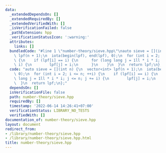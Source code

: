 ```yaml
---
data:
  _extendedDependsOn: []
  _extendedRequiredBy: []
  _extendedVerifiedWith: []
  _isVerificationFailed: false
  _pathExtension: hpp
  _verificationStatusIcon: ':warning:'
  attributes:
    links: []
  bundledCode: "#line 1 \"number-theory/sieve.hpp\"\nauto sieve = [](int n) {\n  vector<int>\
    \ lpf(n + 1);\n  iota(begin(lpf), end(lpf), 0);\n  for (int i = 2; i <= n; ++i)\
    \ {\n    if (lpf[i] == i) {\n      for (long long j = 1ll * i * i; j <= n; j +=\
    \ i) {\n        lpf[j] = i;\n      }\n    }\n  }\n  return lpf;\n};\n"
  code: "auto sieve = [](int n) {\n  vector<int> lpf(n + 1);\n  iota(begin(lpf), end(lpf),\
    \ 0);\n  for (int i = 2; i <= n; ++i) {\n    if (lpf[i] == i) {\n      for (long\
    \ long j = 1ll * i * i; j <= n; j += i) {\n        lpf[j] = i;\n      }\n    }\n\
    \  }\n  return lpf;\n};"
  dependsOn: []
  isVerificationFile: false
  path: number-theory/sieve.hpp
  requiredBy: []
  timestamp: '2022-06-14 14:26:41+07:00'
  verificationStatus: LIBRARY_NO_TESTS
  verifiedWith: []
documentation_of: number-theory/sieve.hpp
layout: document
redirect_from:
- /library/number-theory/sieve.hpp
- /library/number-theory/sieve.hpp.html
title: number-theory/sieve.hpp
---
```

